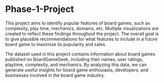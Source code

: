 # Phase-1-Project

This project aims to identify popular features of board games, such as complexity, play time, mechanics, domains, etc. Multiple visualizations are created to reflect these findings throughout the project. The overall goal is to give plausible recommendations for what features to include in a future board game to maximize its popularity and sales.

The dataset used in this project contains information about board games published on BoardGameGeek, including their names, user ratings, playtime, complexity, and mechanics. By analyzing this data, we can generate useful insights for board game enthusiasts, developers, and businesses involved in the board game industry. 
